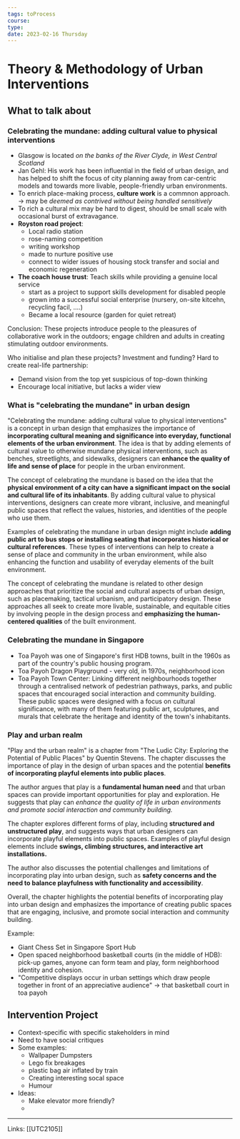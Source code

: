```yaml
---
tags: toProcess
course: 
type:
date: 2023-02-16 Thursday
---
```

# Theory & Methodology of Urban Interventions

## What to talk about

### Celebrating the mundane: adding cultural value to physical interventions

- Glasgow is located _on the banks of the River Clyde, in West Central Scotland_
- Jan Gehl: His work has been influential in the field of urban design, and has helped to shift the focus of city planning away from car-centric models and towards more livable, people-friendly urban environments.
- To enrich place-making process, **culture work** is a commnon approach. → may be *deemed as contrived without being handled sensitively*
- To rich a cultural mix may be hard to digest, should be small scale with occasional burst of extravagance.
- **Royston road project**: 
	- Local radio station
	- rose-naming competition
	- writing workshop
	- made to nurture positive use
	- connect to wider issues of housing stock transfer and social and economic regeneration
- **The coach house trust**: Teach skills while providing a genuine local service
	- start as a project to support skills development for disabled people
	- grown into a successful social enterprise (nursery, on-site kitcehn, recycling facil, ....)
	- Became a local resource (garden for quiet retreat)

Conclusion: These projects introduce people to the pleasures of collaborative work in the outdoors; engage children and adults in creating stimulating outdoor environments.

Who initialise and plan these projects? Investment and funding? Hard to create real-life partnership:
- Demand vision from the top yet suspicious of top-down thinking
- Encourage local initiative, but lacks a wider view


### What is "celebrating the mundane" in urban design 

"Celebrating the mundane: adding cultural value to physical interventions" is a concept in urban design that emphasizes the importance of **incorporating cultural meaning and significance into everyday, functional elements of the urban environment**. The idea is that by adding elements of cultural value to otherwise mundane physical interventions, such as benches, streetlights, and sidewalks, designers can **enhance the quality of life and sense of place** for people in the urban environment.

The concept of celebrating the mundane is based on the idea that the **physical environment of a city can have a significant impact on the social and cultural life of its inhabitants**. By adding cultural value to physical interventions, designers can create more vibrant, inclusive, and meaningful public spaces that reflect the values, histories, and identities of the people who use them.

Examples of celebrating the mundane in urban design might include **adding public art to bus stops or installing seating that incorporates historical or cultural references**. These types of interventions can help to create a sense of place and community in the urban environment, while also enhancing the function and usability of everyday elements of the built environment.

The concept of celebrating the mundane is related to other design approaches that prioritize the social and cultural aspects of urban design, such as placemaking, tactical urbanism, and participatory design. These approaches all seek to create more livable, sustainable, and equitable cities by involving people in the design process and **emphasizing the human-centered qualities** of the built environment.

### Celebrating the mundane in Singapore

- Toa Payoh was one of Singapore's first HDB towns, built in the 1960s as part of the country's public housing program.
- Toa Payoh Dragon Playground - very old, in 1970s, neighborhood icon
- Toa Payoh Town Center: Linking different neighbourhoods together through a centralised network of pedestrian pathways, parks, and public spaces that encouraged social interaction and community building. These public spaces were designed with a focus on cultural significance, with many of them featuring public art, sculptures, and murals that celebrate the heritage and identity of the town's inhabitants.

### Play and urban realm

"Play and the urban realm" is a chapter from "The Ludic City: Exploring the Potential of Public Places" by Quentin Stevens. The chapter discusses the importance of play in the design of urban spaces and the potential **benefits of incorporating playful elements into public places**.

The author argues that play is a **fundamental human need** and that urban spaces can provide important opportunities for play and exploration. He suggests that play can *enhance the quality of life in urban environments and promote social interaction and community building.* 

The chapter explores different forms of play, including **structured and unstructured play**, and suggests ways that urban designers can incorporate playful elements into public spaces. Examples of playful design elements include **swings, climbing structures, and interactive art installations.**

The author also discusses the potential challenges and limitations of incorporating play into urban design, such as **safety concerns and the need to balance playfulness with functionality and accessibility**.

Overall, the chapter highlights the potential benefits of incorporating play into urban design and emphasizes the importance of creating public spaces that are engaging, inclusive, and promote social interaction and community building.

Example: 
- Giant Chess Set in Singapore Sport Hub 
- Open spaced neighborhood basketball courts (in the middle of HDB): pick-up games, anyone can form team and play, form neighborhood identity and cohesion. 
- "Competitive displays occur in urban settings which draw people together in front of an appreciative audience" → that basketball court in toa payoh

## Intervention Project

- Context-specific with specific stakeholders in mind
- Need to have social critiques 
- Some examples:
	- Wallpaper Dumpsters
	- Lego fix breakages
	- plastic bag air inflated by train
	- Creating interesting socal space
	- Humour
- Ideas:
	- Make elevator more friendly?
	- 

---
Links: [[UTC2105]]

